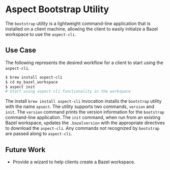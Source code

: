 # Aspect Bootstrap Utility

The `bootstrap` utility is a lightweight command-line application that is installed on a client
machine, allowing the client to easily initialze a Bazel workspace to use the `aspect-cli`.

## Use Case

The following represents the desired workflow for a client to start using the `aspect-cli`.

```sh
$ brew install aspect-cli
$ cd my_bazel_workspace
$ aspect init
# Start using aspect-cli functionality in the workspace
```

The install `brew install aspect-cli` invocation installs the `bootstrap` utility with the name
`apsect`.  The utility supports two commands, `version` and `init`. The `version` command prints the
version information for the `bootstrap` command-line application. The `init` command, when run from
an existing Bazel workspace, updates the `.bazelversion` with the appropriate directives to download
the `aspect-cli`.  Any commands not recognized by `bootstrap` are passed along to `aspect-cli`.

## Future Work

- Provide a wizard to help clients create a Bazel workspace.
